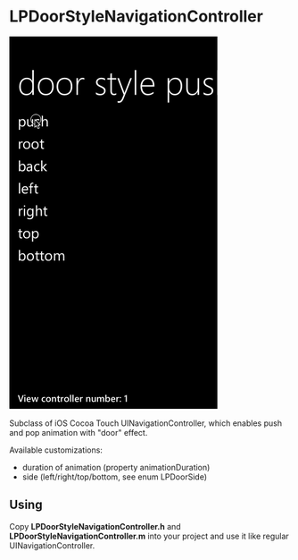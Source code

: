 LPDoorStyleNavigationController
====================================

![](DEMO.gif)

Subclass of iOS Cocoa Touch UINavigationController, which enables push and pop animation with "door" effect. 

Available customizations:

* duration of animation (property animationDuration)
* side (left/right/top/bottom, see enum LPDoorSide)

## Using

Copy **LPDoorStyleNavigationController.h** and **LPDoorStyleNavigationController.m** into your project and use it like regular UINavigationController. 